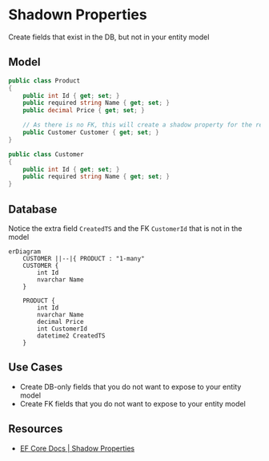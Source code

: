 # Shadown Properties

Create fields that exist in the DB, but not in your entity model

## Model

```cs
public class Product
{
    public int Id { get; set; }
    public required string Name { get; set; }
    public decimal Price { get; set; }

    // As there is no FK, this will create a shadow property for the relationship
    public Customer Customer { get; set; }
}

public class Customer
{
    public int Id { get; set; }
    public required string Name { get; set; }
}
```

## Database

Notice the extra field `CreatedTS` and the FK `CustomerId` that is not in the model

```mermaid
erDiagram
    CUSTOMER ||--|{ PRODUCT : "1-many"
    CUSTOMER {
        int Id
        nvarchar Name
    }

    PRODUCT {
        int Id
        nvarchar Name
        decimal Price
        int CustomerId
        datetime2 CreatedTS
    }
```

## Use Cases

- Create DB-only fields that you do not want to expose to your entity model
- Create FK fields that you do not want to expose to your entity model

## Resources

- [EF Core Docs | Shadow Properties](https://learn.microsoft.com/en-us/ef/core/modeling/shadow-properties)

